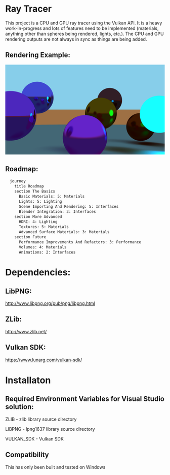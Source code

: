 # Ray Tracer
This project is a CPU and GPU ray tracer using the Vulkan API. It is a heavy work-in-progress and lots of features need to be implemented (materials, anything other than spheres being rendered, lights, etc.). The CPU and GPU rendering outputs are not always in sync as things are being added.
## Rendering Example:
![image](./image.png)
## Roadmap:
```mermaid
  journey
    title Roadmap
    section The Basics
      Basic Materials: 5: Materials
      Lights: 5: Lighting
      Scene Importing And Rendering: 5: Interfaces
      Blender Integration: 3: Interfaces
    section More Advanced
      HDRI: 4: Lighting
      Textures: 5: Materials
      Advanced Surface Materials: 3: Materials
    section Future
      Performance Improvements And Refactors: 3: Performance
      Volumes: 4: Materials
      Animations: 2: Interfaces
```
# Dependencies:
## LibPNG:
http://www.libpng.org/pub/png/libpng.html
## ZLib:
http://www.zlib.net/
## Vulkan SDK:
https://www.lunarg.com/vulkan-sdk/
# Installaton
## Required Environment Variables for Visual Studio solution:
ZLIB - zlib library source directory

LIBPNG - lpng1637 library source directory 

VULKAN_SDK - Vulkan SDK

## Compatibility

This has only been built and tested on Windows
